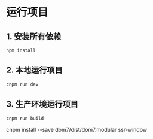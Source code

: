 # 运行项目
## 1. 安装所有依赖
```
npm install
```
## 2. 本地运行项目
```
cnpm run dev
```
## 3. 生产环境运行项目
```
cnpm run build
```
cnpm install --save dom7/dist/dom7.modular ssr-window
